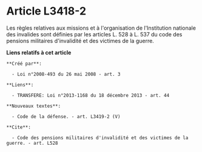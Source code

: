# Article L3418-2

Les règles relatives aux missions et à l'organisation de l'Institution nationale des invalides sont définies par les articles
L. 528 à L. 537 du code des pensions militaires d'invalidité et des victimes de la guerre.

**Liens relatifs à cet article**

	**Créé par**:

	  - Loi n°2008-493 du 26 mai 2008 - art. 3

	**Liens**:

	  - TRANSFERE: Loi n°2013-1168 du 18 décembre 2013 - art. 44

	**Nouveaux textes**:

	  - Code de la défense. - art. L3419-2 (V)

	**Cite**:

	  - Code des pensions militaires d'invalidité et des victimes de la guerre. - art. L528
